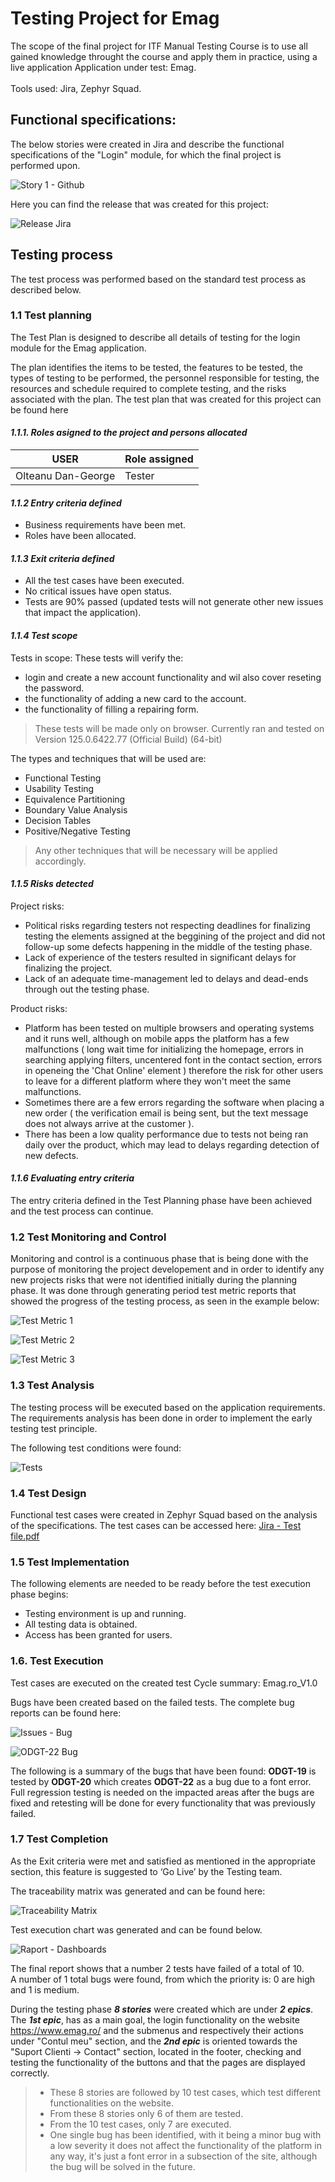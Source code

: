 # Testing Project for Emag

The scope of the final project for ITF Manual Testing Course is to use all gained knowledge throught the course and apply them in practice, using a live application
Application under test: Emag. <br> <br>
Tools used: Jira, Zephyr Squad. 

## Functional specifications:
The below stories were created in Jira and describe the functional specifications of the "Login" module, for which the final project is performed upon. 

![Story 1 - Github](https://github.com/OGeorgeDan/Manual_Testing_Jira/assets/149089987/592ddba8-0603-4b68-a4c8-a1659be6cd18)

Here you can find the release that was created for this project:

![Release Jira](https://github.com/OGeorgeDan/Manual_Testing_Jira/assets/149089987/5003e122-c758-4bae-baf1-62741c560719)


## Testing process
The test process was performed based on the standard test process as described below.

### 1.1 Test planning <br>
The Test Plan is designed to describe all details of testing for the login module for the Emag application.

The plan identifies the items to be tested, the features to be tested, the types of testing to be performed, the personnel responsible for testing, the resources and schedule required to complete testing, and the risks associated with the plan. The test plan that was created for this project can be found here <br>

#### *1.1.1. Roles asigned to the project and persons allocated*

| USER | Role assigned | 
| ---- | -------------- |
| Olteanu Dan-George | Tester |

#### *1.1.2 Entry criteria defined*
+ Business requirements have been met.
+ Roles have been allocated.

#### *1.1.3 Exit criteria defined*
+ All the test cases have been executed.
+ No critical issues have open status.
+ Tests are 90% passed (updated tests will not generate other new issues that impact the application).

#### *1.1.4 Test scope*
Tests in scope:
These tests will verify the:
+ login and create a new account functionality and wil also cover reseting the password.
+ the functionality of adding a new card to the account.
+ the functionality of filling a repairing form. 
> These tests will be made only on browser. Currently ran and tested on Version 125.0.6422.77 (Official Build) (64-bit)

The types and techniques that will be used are:
+ Functional Testing
+ Usability Testing
+ Equivalence Partitioning
+ Boundary Value Analysis
+ Decision Tables
+ Positive/Negative Testing
> Any other techniques that will be necessary will be applied accordingly. 

#### *1.1.5 Risks detected*
Project risks: <br>
+ Political risks regarding testers not respecting deadlines for finalizing testing the elements assigned at the beggining of the project and did not follow-up some defects happening in the middle of the testing phase. <br>
+ Lack of experience of the testers resulted in significant delays for finalizing the project. <br>
+ Lack of an adequate time-management led to delays and dead-ends through out the testing phase. <br>

Product risks: <br>
+ Platform has been tested on multiple browsers and operating systems and it runs well, although on mobile apps the platform has a few malfunctions ( long wait time for initializing the homepage, errors in searching applying filters, uncentered font in the contact section, errors in openeing the 'Chat Online' element ) therefore the risk for other users to leave for a different platform where they won't meet the same malfunctions. <br>
+ Sometimes there are a few errors regarding the software when placing a new order ( the verification email is being sent, but the text message does not always arrive at the customer ). <br>
+ There has been a low quality performance due to tests not being ran daily over the product, which may lead to delays regarding detection of new defects.

#### *1.1.6 Evaluating entry criteria*
The entry criteria defined in the Test Planning phase have been achieved and the test process can continue.

### 1.2 Test Monitoring and Control <br>
Monitoring and control is a continuous phase that is being done with the purpose of monitoring the project developement and in order to identify any new projects risks that were not identified initially during the planning phase. It was done through generating period test metric reports that showed the progress of the testing process, as seen in the example below:

![Test Metric 1](https://github.com/OGeorgeDan/Manual_Testing_Jira/assets/149089987/f9e59f11-9dd6-4b4e-8037-f749e948d042)

![Test Metric 2](https://github.com/OGeorgeDan/Manual_Testing_Jira/assets/149089987/deffc80f-5595-415b-a4bb-f39ca6db939a)

![Test Metric 3](https://github.com/OGeorgeDan/Manual_Testing_Jira/assets/149089987/80c29ff2-e875-4196-95f7-47c8e60986d8)

### 1.3 Test Analysis <br>
The testing process will be executed based on the application requirements. The requirements analysis has been done in order to implement the early testing test principle.

The following test conditions were found:

![Tests](https://github.com/OGeorgeDan/Manual_Testing_Jira/assets/149089987/7780117e-1508-4d7e-8707-a419d7f5edd7) <br>

### 1.4 Test Design <br>
Functional test cases were created in Zephyr Squad based on the analysis of the specifications. The test cases can be accessed here:
[Jira - Test file.pdf](https://github.com/OGeorgeDan/Manual_Testing_Jira/files/15297439/Jira.-.Test.file.pdf)

### 1.5 Test Implementation <br>
The following elements are needed to be ready before the test execution phase begins:
+ Testing environment is up and running.
+ All testing data is obtained.
+ Access has been granted for users. <br>

### 1.6. Test Execution <br>
Test cases are executed on the created test Cycle summary: Emag.ro_V1.0

Bugs have been created based on the failed tests. The complete bug reports can be found here: 

![Issues - Bug](https://github.com/OGeorgeDan/Manual_Testing_Jira/assets/149089987/2ad39058-ba55-425b-9107-147b052a7e14)

![ODGT-22 Bug](https://github.com/OGeorgeDan/Manual_Testing_Jira/assets/149089987/2c334124-8978-4da4-b20e-fd5a4f9fe2b7)

The following is a summary of the bugs that have been found: **ODGT-19** is tested by **ODGT-20** which creates **ODGT-22** as a bug due to a font error. <br>
Full regression testing is needed on the impacted areas after the bugs are fixed and retesting will be done for every functionality that was previously failed.

### 1.7 Test Completion <br> 
As the Exit criteria were met and satisfied as mentioned in the appropriate section, this feature is suggested to ‘Go Live’ by the Testing team.

The traceability matrix was generated and can be found here: 

![Traceability Matrix](https://github.com/OGeorgeDan/Manual_Testing_Jira/assets/149089987/aea54aa3-a78e-4a3e-bc20-caf060ef2bd1)

Test execution chart was generated and can be found below.

![Raport - Dashboards](https://github.com/OGeorgeDan/Manual_Testing_Jira/assets/149089987/f7fca136-568f-4f53-890d-3e27e7148500)

The final report shows that a number 2 tests have failed of a total of 10. <br>
A number of 1 total bugs were found, from which the priority is: 0 are high and 1 is medium. <br>

During the testing phase _**8 stories**_ were created which are under _**2 epics**_. The _**1st epic**_, has as a main goal, the login functionality on the website https://www.emag.ro/ and the submenus and respectively their actions under "Contul meu" section, and the _**2nd epic**_ is oriented towards the "Suport Clienti -> Contact" section, located in the footer, checking and testing the functionality of the buttons and that the pages are displayed correctly. <br>
>
> - These 8 stories are followed by 10 test cases, which test different functionalities on the website. <br>
> - From these 8 stories only 6 of them are tested. <br>
> - From the 10 test cases, only 7 are executed. <br> 
> - One single bug has been identified, with it being a minor bug with a low severity it does not affect the functionality of the platform in any way, it's just a font error in a subsection of the site, although the bug will be solved in the future. 

